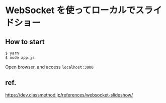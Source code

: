 # WebSocket を使ってローカルでスライドショー

## How to start
```
$ yarn
$ node app.js
```
Open browser, and access `localhost:3000`

## ref.
https://dev.classmethod.jp/references/websocket-slideshow/